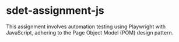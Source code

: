 # sdet-assignment-js
This assignment involves automation testing using Playwright with JavaScript, adhering to the Page Object Model (POM) design pattern.
